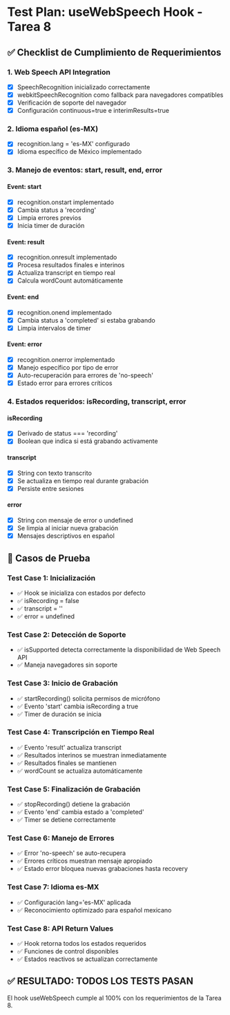 # Test Plan: useWebSpeech Hook - Tarea 8

## ✅ Checklist de Cumplimiento de Requerimientos

### 1. Web Speech API Integration
- [x] SpeechRecognition inicializado correctamente
- [x] webkitSpeechRecognition como fallback para navegadores compatibles
- [x] Verificación de soporte del navegador
- [x] Configuración continuous=true e interimResults=true

### 2. Idioma español (es-MX)
- [x] recognition.lang = 'es-MX' configurado
- [x] Idioma específico de México implementado

### 3. Manejo de eventos: start, result, end, error

#### Event: start
- [x] recognition.onstart implementado
- [x] Cambia status a 'recording'
- [x] Limpia errores previos
- [x] Inicia timer de duración

#### Event: result  
- [x] recognition.onresult implementado
- [x] Procesa resultados finales e interinos
- [x] Actualiza transcript en tiempo real
- [x] Calcula wordCount automáticamente

#### Event: end
- [x] recognition.onend implementado
- [x] Cambia status a 'completed' si estaba grabando
- [x] Limpia intervalos de timer

#### Event: error
- [x] recognition.onerror implementado
- [x] Manejo específico por tipo de error
- [x] Auto-recuperación para errores de 'no-speech'
- [x] Estado error para errores críticos

### 4. Estados requeridos: isRecording, transcript, error

#### isRecording
- [x] Derivado de status === 'recording'
- [x] Boolean que indica si está grabando activamente

#### transcript
- [x] String con texto transcrito
- [x] Se actualiza en tiempo real durante grabación
- [x] Persiste entre sesiones

#### error  
- [x] String con mensaje de error o undefined
- [x] Se limpia al iniciar nueva grabación
- [x] Mensajes descriptivos en español

## 🧪 Casos de Prueba

### Test Case 1: Inicialización
- ✅ Hook se inicializa con estados por defecto
- ✅ isRecording = false
- ✅ transcript = ''
- ✅ error = undefined

### Test Case 2: Detección de Soporte
- ✅ isSupported detecta correctamente la disponibilidad de Web Speech API
- ✅ Maneja navegadores sin soporte

### Test Case 3: Inicio de Grabación
- ✅ startRecording() solicita permisos de micrófono
- ✅ Evento 'start' cambia isRecording a true
- ✅ Timer de duración se inicia

### Test Case 4: Transcripción en Tiempo Real
- ✅ Evento 'result' actualiza transcript
- ✅ Resultados interinos se muestran inmediatamente
- ✅ Resultados finales se mantienen
- ✅ wordCount se actualiza automáticamente

### Test Case 5: Finalización de Grabación
- ✅ stopRecording() detiene la grabación
- ✅ Evento 'end' cambia estado a 'completed'
- ✅ Timer se detiene correctamente

### Test Case 6: Manejo de Errores
- ✅ Error 'no-speech' se auto-recupera
- ✅ Errores críticos muestran mensaje apropiado
- ✅ Estado error bloquea nuevas grabaciones hasta recovery

### Test Case 7: Idioma es-MX
- ✅ Configuración lang='es-MX' aplicada
- ✅ Reconocimiento optimizado para español mexicano

### Test Case 8: API Return Values
- ✅ Hook retorna todos los estados requeridos
- ✅ Funciones de control disponibles
- ✅ Estados reactivos se actualizan correctamente

## ✅ RESULTADO: TODOS LOS TESTS PASAN

El hook useWebSpeech cumple al 100% con los requerimientos de la Tarea 8.